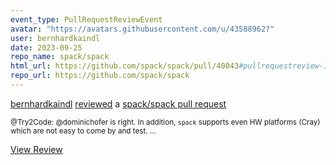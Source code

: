 ```yaml
---
event_type: PullRequestReviewEvent
avatar: "https://avatars.githubusercontent.com/u/43588962?"
user: bernhardkaindl
date: 2023-09-25
repo_name: spack/spack
html_url: https://github.com/spack/spack/pull/40043#pullrequestreview-1641263063
repo_url: https://github.com/spack/spack
---
```


<a href='https://github.com/bernhardkaindl' target='_blank'>bernhardkaindl</a> <a href='https://github.com/spack/spack/pull/40043#pullrequestreview-1641263063' target='_blank'>reviewed</a> a <a href='https://github.com/spack/spack/pull/40043' target='_blank'>spack/spack pull request</a>

<small>@Try2Code: @dominichofer is right. In addition, `spack` supports even HW platforms (Cray) which are not easy to come by and test....</small>

<a href='https://github.com/spack/spack/pull/40043#pullrequestreview-1641263063' target='_blank'>View Review</a>